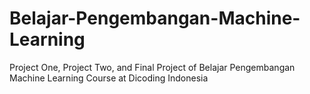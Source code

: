 # Belajar-Pengembangan-Machine-Learning
Project One, Project Two, and Final Project of Belajar Pengembangan Machine Learning Course at Dicoding Indonesia
